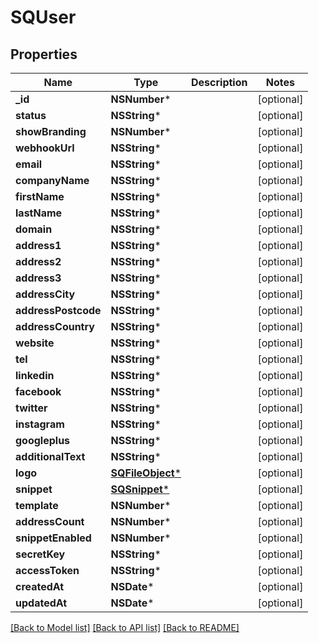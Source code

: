 # SQUser

## Properties
Name | Type | Description | Notes
------------ | ------------- | ------------- | -------------
**_id** | **NSNumber*** |  | [optional] 
**status** | **NSString*** |  | [optional] 
**showBranding** | **NSNumber*** |  | [optional] 
**webhookUrl** | **NSString*** |  | [optional] 
**email** | **NSString*** |  | [optional] 
**companyName** | **NSString*** |  | [optional] 
**firstName** | **NSString*** |  | [optional] 
**lastName** | **NSString*** |  | [optional] 
**domain** | **NSString*** |  | [optional] 
**address1** | **NSString*** |  | [optional] 
**address2** | **NSString*** |  | [optional] 
**address3** | **NSString*** |  | [optional] 
**addressCity** | **NSString*** |  | [optional] 
**addressPostcode** | **NSString*** |  | [optional] 
**addressCountry** | **NSString*** |  | [optional] 
**website** | **NSString*** |  | [optional] 
**tel** | **NSString*** |  | [optional] 
**linkedin** | **NSString*** |  | [optional] 
**facebook** | **NSString*** |  | [optional] 
**twitter** | **NSString*** |  | [optional] 
**instagram** | **NSString*** |  | [optional] 
**googleplus** | **NSString*** |  | [optional] 
**additionalText** | **NSString*** |  | [optional] 
**logo** | [**SQFileObject***](SQFileObject.md) |  | [optional] 
**snippet** | [**SQSnippet***](SQSnippet.md) |  | [optional] 
**template** | **NSNumber*** |  | [optional] 
**addressCount** | **NSNumber*** |  | [optional] 
**snippetEnabled** | **NSNumber*** |  | [optional] 
**secretKey** | **NSString*** |  | [optional] 
**accessToken** | **NSString*** |  | [optional] 
**createdAt** | **NSDate*** |  | [optional] 
**updatedAt** | **NSDate*** |  | [optional] 

[[Back to Model list]](../README.md#documentation-for-models) [[Back to API list]](../README.md#documentation-for-api-endpoints) [[Back to README]](../README.md)


